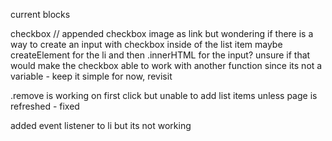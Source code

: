 current blocks 

checkbox // appended checkbox image as link but wondering if there is a way to create an input with checkbox inside of the list item 
maybe createElement for the li and then .innerHTML for the input? unsure if that would make the checkbox able to work with another function since its not a variable - keep it simple for now, revisit

.remove is working on first click but unable to add list items unless page is refreshed - fixed

added event listener to li but its not working 